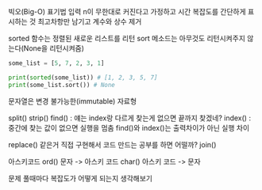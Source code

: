 빅오(Big-O) 표기법
입력 n이 무한대로 커진다고 가정하고 시간 복잡도를 간단하게 표시하는 것
최고차항만 남기고 계수와 상수 제거

sorted 함수는 정렬된 새로운 리스트를 리턴
sort 메소드는 아무것도 리턴시켜주지 않는다(None을 리턴시켜줌)
```python
some_list = [5, 7, 2, 3, 1]

print(sorted(some_list)) # [1, 2, 3, 5, 7]
print(some_list.sort()) # None
```

문자열은 변경 불가능한(immutable) 자료형

split()
strip()
find() : 얘는 index랑 다르게 찾는게 없으면 끝까지 찾겠네?
index() : 중간에 찾는 값이 없으면 실행을 멈춤
find()와 index()는 출력차이가 아닌 실행 차이

replace() 같은거 직접 구현해서 코드 만드는 공부를 하면 어떨까?
join()

아스키코드
ord() 문자 -> 아스키 코드
char() 아스키 코드 -> 문자

문제 풀때마다 복잡도가 어떻게 되는지 생각해보기